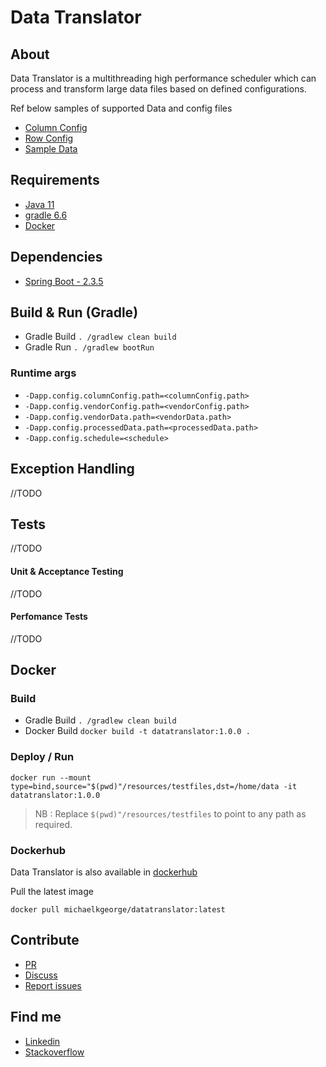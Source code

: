 # Data Translator

## About

<p>Data Translator is a multithreading high performance scheduler which can process and transform large data files based on defined configurations.</p>
Ref below  samples of supported Data and config files

- [Column Config](https://github.com/mikykg/datatranslator/blob/main/resources/testfiles/column.config)
- [Row Config](https://github.com/mikykg/datatranslator/blob/main/resources/testfiles/vendor.config)
- [Sample Data](https://github.com/mikykg/datatranslator/blob/main/resources/testfiles/data.dat)

## Requirements

- [Java 11](https://www.oracle.com/in/java/technologies/javase-jdk11-downloads.html)
- [gradle 6.6](https://docs.gradle.org/6.6/release-notes.html)
- [Docker](https://www.docker.com/?utm_source=google&utm_medium=cpc&utm_campaign=dockerhomepage&utm_content=nemea&utm_term=dockerhomepage&utm_budget=growth&gclid=Cj0KCQjwrsGCBhD1ARIsALILBYpuILmY6l15dUg-XaNWUjSA4yCkkESn7Z0YdeRz5QOWxwaORUtgeFkaAtLpEALw_wcB)

## Dependencies

- [Spring Boot - 2.3.5](https://start.spring.io/) 

## Build & Run (Gradle)

- Gradle Build
    ```. /gradlew clean build```
- Gradle Run
    ```. /gradlew bootRun```
### Runtime args
- `-Dapp.config.columnConfig.path=<columnConfig.path>`
- `-Dapp.config.vendorConfig.path=<vendorConfig.path>`
- `-Dapp.config.vendorData.path=<vendorData.path>`
- `-Dapp.config.processedData.path=<processedData.path>`
- `-Dapp.config.schedule=<schedule>`

## Exception Handling
//TODO
## Tests
//TODO
#### Unit & Acceptance Testing
//TODO
#### Perfomance Tests
//TODO

## Docker
### Build

- Gradle Build
    ```. /gradlew clean build```
- Docker Build
    `docker build -t datatranslator:1.0.0 .`

### Deploy / Run
`docker run --mount type=bind,source="$(pwd)"/resources/testfiles,dst=/home/data -it datatranslator:1.0.0`

> NB : Replace `$(pwd)"/resources/testfiles` to point to any path as required.
 
### Dockerhub
Data Translator is also available in 
[dockerhub](https://hub.docker.com/repository/docker/michaelkgeorge/datatranslator)

Pull the latest image 

`docker pull michaelkgeorge/datatranslator:latest`

## Contribute

- [PR](https://github.com/mikykg/datatranslator/pulls)
- [Discuss](https://github.com/mikykg/datatranslator/discussions)
- [Report issues](https://github.com/mikykg/datatranslator/issues/new/choose)

## Find me 

- [Linkedin](https://www.linkedin.com/in/michael-george-7881b9126/)
- [Stackoverflow](https://stackoverflow.com/users/12447757/michael-george)

